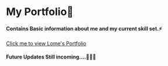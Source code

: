# My Portfolio🫠
#### Contains Basic information about me and my current skill set.⚡️
[Click me to view Lome's Portfolio](https://lome-ezehi.github.io/lome-ezehi-portfolio/)
#### Future Updates Still incoming....👨🏾‍💻
